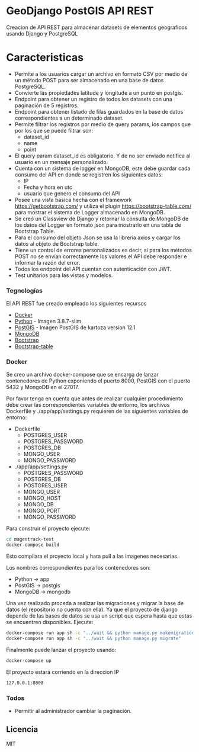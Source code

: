 # GeoDjango PostGIS API REST

Creacion de API REST para almacenar datasets de elementos geograficos usando Django y PostgreSQL

# Caracteristicas

  - Permite a los usuarios cargar un archivo en formato CSV por medio de
un método POST para ser almacenado en una base de datos PostgreSQL.
  - Convierte las propiedades latitude y longitude a un punto en postgis.
  - Endpoint para obtener un registro de todos los datasets con una paginación de 5 registros.
  - Endpoint para obtener listado de filas guardados en la base de datos correspondientes a un determinado dataset.
  - Permite filtrar los registros por medio de query params, los campos que por los que se puede filtrar son:
    - dataset_id
    - name
    - point
- El query param dataset_id es obligatorio. Y de no ser enviado notifica al usuario en un mensaje personalizado.
- Cuenta con un sistema de logger en MongoDB, este debe guardar cada consumo del API en donde se registren los siguientes datos:
    - IP
    - Fecha y hora en utc
    - usuario que genero el consumo del API
- Posee una vista basica hecha con el framework https://getbootstrap.com/ y utiliza el plugin https://bootstrap-table.com/ para mostrar el sistema de Logger almacenado en MongoDB.
- Se creó un Classview de Django y retornar la consulta de MongoDB de los datos del Logger en formato json para mostrarlo en una tabla de Bootstrap Table.
- Para el consumo del objeto Json se usa la librería axios y cargar los
datos al objeto de Bootstrap table.
- Tiene un control de errores personalizados es decir, si para los métodos POST no se envían correctamente los valores el API debe responder e informar la razón del error.
- Todos los endpoint del API cuentan con autenticación con JWT.
- Test unitarios para las vistas y modelos.

### Tegnologías

El API REST fue creado empleado los siguientes recursos

* [Docker] 
* [Python] - Imagen 3.8.7-slim
* [PostGIS] - Imagen PostGIS de kartoza version 12.1
* [MongoDB]
* [Bootstrap] 
* [Bootstrap-table]


### Docker
Se creo un archivo docker-compose que se encarga de lanzar contenedores de Python exponiendo el puerto 8000, PostGIS con el puerto 5432 y MongoDB en el 27017.

Por favor tenga en cuenta que antes de realizar cualquier procedimiento debe crear las correspondientes variables de entorno, los archivos Dockerfile y ./app/app/settings.py requieren de las siguientes variables de entorno:
- Dockerfile
    - POSTGRES_USER
    - POSTGRES_PASSWORD
    - POSTGRES_DB
    - MONGO_USER
    - MONGO_PASSWORD
- ./app/app/settings.py
    - POSTGRES_PASSWORD
    - POSTGRES_DB
    - POSTGRES_USER
    - MONGO_USER
    - MONGO_HOST
    - MONGO_DB
    - MONGO_PORT
    - MONGO_PASSWORD

Para construir el proyecto ejecute:
```sh
cd magentrack-test
docker-compose build 
```
Esto compilara el proyecto local y hara pull a las imagenes necesarias.

Los nombres correspondientes para los contenedores son:
- Python -> app
- PostGIS -> postgis
- MongoDB -> mongodb

Una vez realizado proceda a realizar las migraciones y migrar la base de datos (el repositorio no cuenta con ella). Ya que el proyecto de django depende de las bases de datos se usa un script que espera hasta que estas se encuentren disponibles. Ejecute: 
```sh
docker-compose run app sh -c "../wait && python manage.py makemigrations"
docker-compose run app sh -c "../wait && python manage.py migrate"
```
Finalmente puede lanzar el proyecto usando: 

```sh
docker-compose up
```
El proyecto estara corriendo en la direccion IP 
```sh
127.0.0.1:8000
```



### Todos

 - Permitir al administrador cambiar la paginación.

Licencia
----

MIT



   [Docker]: <https://www.docker.com>
   [Python]: <https://hub.docker.com/_/python>
   [PostGIS]: <https://hub.docker.com/r/kartoza/postgis/>
   [MongoDB]: <https://hub.docker.com/_/mongo>
   [Bootstrap]: <https://getbootstrap.com/> 
   [Bootstrap-table]: <https://bootstrap-table.com/>

